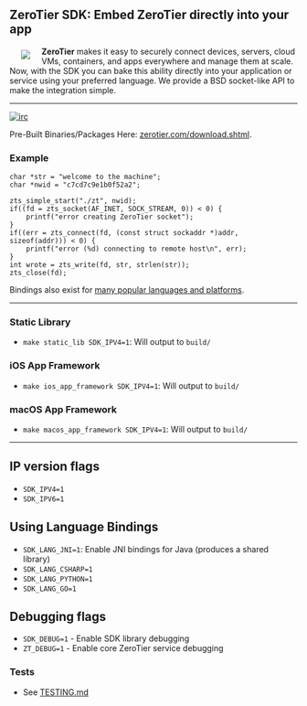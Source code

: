 ## **ZeroTier SDK**: Embed ZeroTier directly into your app

<a href="https://www.zerotier.com"><img src="https://github.com/zerotier/ZeroTierOne/raw/master/artwork/AppIcon_87x87.png" align="left" hspace="20" vspace="6"></a>

**ZeroTier** makes it easy to securely connect devices, servers, cloud VMs, containers, and apps everywhere and manage them at scale. Now, with the SDK you can bake this ability directly into your application or service using your preferred language. We provide a BSD socket-like API to make the integration simple.

<hr>

[![irc](https://img.shields.io/badge/IRC-%23zerotier%20on%20freenode-orange.svg)](https://webchat.freenode.net/?channels=zerotier)

Pre-Built Binaries/Packages Here: [zerotier.com/download.shtml](https://zerotier.com/download.shtml?pk_campaign=github_ZeroTierNAS).

### Example

```
char *str = "welcome to the machine";
char *nwid = "c7cd7c9e1b0f52a2";

zts_simple_start("./zt", nwid);
if((fd = zts_socket(AF_INET, SOCK_STREAM, 0)) < 0) {
	printf("error creating ZeroTier socket");
}
if((err = zts_connect(fd, (const struct sockaddr *)addr, sizeof(addr))) < 0) {
	printf("error (%d) connecting to remote host\n", err);
}
int wrote = zts_write(fd, str, strlen(str));
zts_close(fd);
```

Bindings also exist for [many popular languages and platforms](examples).

***

### Static Library
 - `make static_lib SDK_IPV4=1`: Will output to `build/`

### iOS App Framework
 - `make ios_app_framework SDK_IPV4=1`: Will output to `build/`

### macOS App Framework
 - `make macos_app_framework SDK_IPV4=1`: Will output to `build/`

***

## IP version flags
 - `SDK_IPV4=1`
 - `SDK_IPV6=1`

## Using Language Bindings
 - `SDK_LANG_JNI=1`: Enable JNI bindings for Java (produces a shared library)
 - `SDK_LANG_CSHARP=1`
 - `SDK_LANG_PYTHON=1`
 - `SDK_LANG_GO=1`

## Debugging flags
 - `SDK_DEBUG=1` - Enable SDK library debugging
 - `ZT_DEBUG=1` - Enable core ZeroTier service debugging

### Tests 
 - See [TESTING.md](TESTING.md)